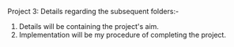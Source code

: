 ﻿Project 3: Details regarding the subsequent folders:-

1. Details will be containing the project's aim.
2. Implementation will be my procedure of completing the project.
